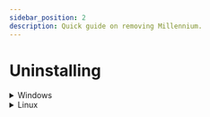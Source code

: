 ```yaml
---
sidebar_position: 2
description: Quick guide on removing Millennium.
---
```


# Uninstalling

<details>
  <summary>Windows</summary>

### Automatic

To uninstall Millennium on windows, we use a PowerShell installer script. To run the script, open PowerShell, paste the following command, and press enter.
The uninstaller lets you uninstall Millennium components in modules, and everything it will/ever has put on the disk will be caught by the uninstaller.

```powershell
iwr -useb "https://steambrew.app/uninstall.ps1" | iex
```

:::info
If you receive any errors while trying to uninstall Millennium, [reinstall it](/users/installing). This will clean your installation of Millennium.
You can then proceed with the removal process.
:::

### Manual

Close Steam and navigate to your Steam directory and then look through the [assets repository](https://github.com/ShadowMonster99/millennium-steam-binaries), or find manually find the filenames associated with Millennium.

The installed binaries on your system may be listed below depending on the version of Millennium.
As of Millennium@v2.2.2 the binaries are:

-   `user32.dll`
-   `python311.dll`

If you want a deeper clean of Millennium, you can also remove all of its assets. As of Millennium@v2.2.2, the assets are found in the paths below (replacing \{steam\} with steams actual location)

-   `{steam}/steamui/skins` - User Themes
-   `{steam}/plugins` - User Plugins
-   `{steam}/ext` - Millennium Internal Data

If you don't know where steam is installed, you can run this in powershell

```powershell
(Get-ItemProperty -Path "HKLM:\SOFTWARE\WOW6432Node\Valve\Steam" -Name "InstallPath").InstallPath
```

</details>

<details>
  <summary>Linux</summary>

### Manual

:::danger
This will remove all Millennium files, including your themes and plugins.
:::

<details>
    <summary>AUR uninstallation</summary>

Remove the `millennium` package with your AUR helper:

```sh
paru -Rns millennium
```

You'll need to delete your configuration and plugins manually:

```sh
rm -rf "${XDG_CONFIG_HOME:-$HOME/.config}/millennium" "${XDG_DATA_HOME:-$HOME/.local/share}/millennium"
```

Then, replace the patched Steam binary with the original binary:

```sh
sudo mv /usr/bin/steam.millennium.bak /usr/bin/steam
```

</details>

```sh
sudo rm -rf /usr/lib/millennium /usr/share/millennium "${XDG_CONFIG_HOME:-$HOME/.config}/millennium" "${XDG_DATA_HOME:-$HOME/.local/share}/millennium"
```

Then, replace the patched Steam binary with the original binary:

```sh
sudo mv /usr/bin/steam.millennium.bak /usr/bin/steam
```

</details>
